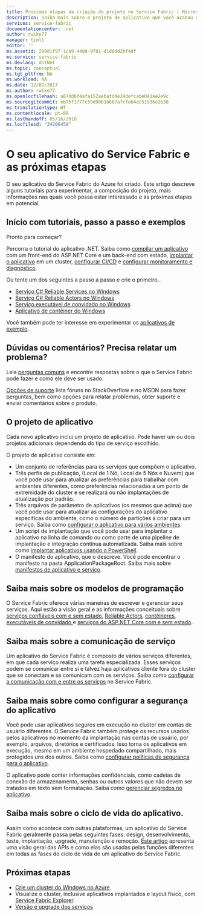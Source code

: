 ```yaml
---
title: Próximas etapas da criação do projeto no Service Fabric | Microsoft Docs
description: Saiba mais sobre o projeto de aplicativo que você acabou de criar no Visual Studio.  Saiba como criar serviços usando tutoriais e mais sobre como desenvolver serviços para o Service Fabric.
services: service-fabric
documentationcenter: .net
author: rwike77
manager: timlt
editor: ''
ms.assetid: 299d1f97-1ca9-440d-9f81-d1d0dd2bf4df
ms.service: service-fabric
ms.devlang: dotNet
ms.topic: conceptual
ms.tgt_pltfrm: NA
ms.workload: NA
ms.date: 12/07/2017
ms.author: rwike77
ms.openlocfilehash: a87dd6f4afa152aebafdde24defcabe841ae2e9c
ms.sourcegitcommit: eb75f177fc59d90b1b667afcfe64ac51936e2638
ms.translationtype: HT
ms.contentlocale: pt-BR
ms.lasthandoff: 05/16/2018
ms.locfileid: "34206458"
---
```

# <a name="your-service-fabric-application-and-next-steps"></a>O seu aplicativo do Service Fabric e as próximas etapas
O seu aplicativo do Service Fabric do Azure foi criado. Este artigo descreve alguns tutoriais para experimentar, a composição do projeto, mais informações nas quais você possa estar interessado e as próximas etapas em potencial.

## <a name="get-started-with-tutorials-walk-throughs-and-samples"></a>Início com tutoriais, passo a passo e exemplos
Pronto para começar?  

Percorra o tutorial do aplicativo .NET. Saiba como [compilar um aplicativo](service-fabric-tutorial-create-dotnet-app.md) com um front-end do ASP.NET Core e um back-end com estado, [implantar o aplicativo](service-fabric-tutorial-deploy-app-to-party-cluster.md) em um cluster, [configurar CI/CD](service-fabric-tutorial-deploy-app-with-cicd-vsts.md) e [configurar monitoramento e diagnóstico](service-fabric-tutorial-monitoring-aspnet.md).

Ou tente um dos seguintes a passo a passo e crie o primeiro...
- [Serviço C# Reliable Services no Windows](service-fabric-reliable-services-quick-start.md) 
- [Serviço C# Reliable Actors no Windows](service-fabric-reliable-actors-get-started.md) 
- [Serviço executável de convidado no Windows](quickstart-guest-app.md) 
- [Aplicativo de contêiner do Windows](service-fabric-get-started-containers.md) 

Você também pode ter interesse em experimentar os [aplicativos de exemplo](http://aka.ms/servicefabricsamples).

## <a name="have-questions-or-feedback--need-to-report-an-issue"></a>Dúvidas ou comentários?  Precisa relatar um problema?
Leia [perguntas comuns](service-fabric-common-questions.md) e encontre respostas sobre o que o Service Fabric pode fazer e como ele deve ser usado.

[Opções de suporte](service-fabric-support.md) lista fóruns no StackOverflow e no MSDN para fazer perguntas, bem como opções para relatar problemas, obter suporte e enviar comentários sobre o produto.

## <a name="the-application-project"></a>O projeto de aplicativo
Cada novo aplicativo inclui um projeto de aplicativo. Pode haver um ou dois projetos adicionais dependendo do tipo de serviço escolhido.

O projeto de aplicativo consiste em:

* Um conjunto de referências para os serviços que compõem o aplicativo.
* Três perfis de publicação, (Local de 1 Nó, Local de 5 Nós e Nuvem) que você pode usar para atualizar as preferências para trabalhar com ambientes diferentes, como preferências relacionadas a um ponto de extremidade do cluster e se realizará ou não implantações de atualização por padrão.
* Três arquivos de parâmetro de aplicativos (os mesmos que acima) que você pode usar para atualizar as configurações do aplicativo específicas do ambiente, como o número de partições a criar para um serviço. Saiba como [configurar o aplicativo para vários ambientes](service-fabric-manage-multiple-environment-app-configuration.md).
* Um script de implantação que você pode usar para implantar o aplicativo na linha de comando ou como parte de uma pipeline de implantação e integração contínua automatizada. Saiba mais sobre como [implantar aplicativos usando o PowerShell](service-fabric-deploy-remove-applications.md).
* O manifesto do aplicativo, que o descreve. Você pode encontrar o manifesto na pasta ApplicationPackageRoot. Saiba mais sobre [manifestos de aplicativo e serviço](service-fabric-application-model.md).



## <a name="learn-more-about-the-programming-models"></a>Saiba mais sobre os modelos de programação
O Service Fabric oferece várias maneiras de escrever e gerenciar seus serviços.  Aqui estão a visão geral e as informações conceituais sobre [serviços confiáveis com e sem estado](service-fabric-reliable-services-introduction.md), [Reliable Actors](service-fabric-reliable-actors-introduction.md), [contêineres](service-fabric-containers-overview.md), [executáveis de convidado ](service-fabric-guest-executables-introduction.md) e [serviços do ASP.NET Core com e sem estado](service-fabric-reliable-services-communication-aspnetcore.md).

## <a name="learn-about-service-communication"></a>Saiba mais sobre a comunicação de serviço
Um aplicativo do Service Fabric é composto de vários serviços diferentes, em que cada serviço realiza uma tarefa especializada. Esses serviços podem se comunicar entre si e talvez haja aplicativos cliente fora do cluster que se conectam e se comunicam com os serviços. Saiba como [configurar a comunicação com e entre os serviços](service-fabric-connect-and-communicate-with-services.md) no Service Fabric. 

## <a name="learn-about-configuring-application-security"></a>Saiba mais sobre como configurar a segurança do aplicativo
Você pode usar aplicativos seguros em execução no cluster em contas de usuário diferentes. O Service Fabric também protege os recursos usados pelos aplicativos no momento da implantação nas contas de usuário, por exemplo, arquivos, diretórios e certificados. Isso torna os aplicativos em execução, mesmo em um ambiente hospedado compartilhado, mais protegidos uns dos outros.  Saiba como [configurar políticas de segurança para o aplicativo](service-fabric-application-runas-security.md).

O aplicativo pode conter informações confidenciais, como cadeias de conexão de armazenamento, senhas ou outros valores que não devem ser tratados em texto sem formatação. Saiba como [gerenciar segredos no aplicativo](service-fabric-application-secret-management.md).

## <a name="learn-about-the-application-lifecycle"></a>Saiba mais sobre o ciclo de vida do aplicativo.
Assim como acontece com outras plataformas, um aplicativo do Service Fabric geralmente passa pelas seguintes fases: design, desenvolvimento, teste, implantação, upgrade, manutenção e remoção. [Este artigo](service-fabric-application-lifecycle.md) apresenta uma visão geral das APIs e como elas são usadas pelas funções diferentes em todas as fases do ciclo de vida de um aplicativo do Service Fabric.

## <a name="next-steps"></a>Próximas etapas
- [Crie um cluster do Windows no Azure](service-fabric-tutorial-create-vnet-and-windows-cluster.md).
- Visualize o cluster, inclusive aplicativos implantados e layout físico, com [Service Fabric Explorer](service-fabric-visualizing-your-cluster.md).
- [Versão e upgrade dos serviços](service-fabric-application-upgrade-tutorial.md)


